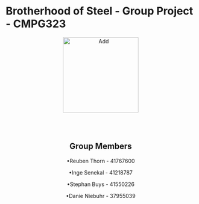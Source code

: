 # Brotherhood of Steel - Group Project - CMPG323

<div align="center">
  
  <img src="https://github.com/user-attachments/assets/7138cd00-e54f-45fa-9292-ec8c09450b42" alt="Add" width="200 "/>
  
  <br><br>
  
  
  ## Group Members
  
•Reuben Thorn - 41767600

•Inge Senekal - 41218787

•Stephan Buys - 41550226

•Danie Niebuhr - 37955039
  
</div>
